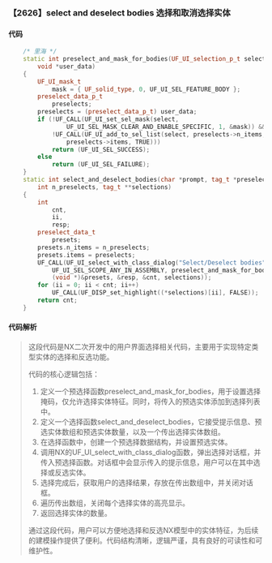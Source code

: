 ### 【2626】select and deselect bodies 选择和取消选择实体

#### 代码

```cpp
    /* 里海 */  
    static int preselect_and_mask_for_bodies(UF_UI_selection_p_t select,  
        void *user_data)  
    {  
        UF_UI_mask_t  
            mask = { UF_solid_type, 0, UF_UI_SEL_FEATURE_BODY };  
        preselect_data_p_t  
            preselects;  
        preselects = (preselect_data_p_t) user_data;  
        if (!UF_CALL(UF_UI_set_sel_mask(select,  
                UF_UI_SEL_MASK_CLEAR_AND_ENABLE_SPECIFIC, 1, &mask)) &&  
            !UF_CALL(UF_UI_add_to_sel_list(select, preselects->n_items,  
                preselects->items, TRUE)))  
            return (UF_UI_SEL_SUCCESS);  
        else  
            return (UF_UI_SEL_FAILURE);  
    }  
    static int select_and_deselect_bodies(char *prompt, tag_t *preselects,  
        int n_preselects, tag_t **selections)  
    {  
        int  
            cnt,  
            ii,  
            resp;  
        preselect_data_t  
            presets;  
        presets.n_items = n_preselects;  
        presets.items = preselects;  
        UF_CALL(UF_UI_select_with_class_dialog("Select/Deselect bodies", prompt,  
            UF_UI_SEL_SCOPE_ANY_IN_ASSEMBLY, preselect_and_mask_for_bodies,  
            (void *)&presets, &resp, &cnt, selections));  
        for (ii = 0; ii < cnt; ii++)  
            UF_CALL(UF_DISP_set_highlight((*selections)[ii], FALSE));  
        return cnt;  
    }

```

#### 代码解析

> 这段代码是NX二次开发中的用户界面选择相关代码，主要用于实现特定类型实体的选择和反选功能。
>
> 代码的核心逻辑包括：
>
> 1. 定义一个预选择函数preselect_and_mask_for_bodies，用于设置选择掩码，仅允许选择实体特征。同时，将传入的预选实体添加到选择列表中。
> 2. 定义一个选择函数select_and_deselect_bodies，它接受提示信息、预选实体数组和预选实体数量，以及一个传出选择实体数组。
> 3. 在选择函数中，创建一个预选择数据结构，并设置预选实体。
> 4. 调用NX的UF_UI_select_with_class_dialog函数，弹出选择对话框，并传入预选择函数。对话框中会显示传入的提示信息，用户可以在其中选择或反选实体。
> 5. 选择完成后，获取用户的选择结果，存放在传出数组中，并关闭对话框。
> 6. 遍历传出数组，关闭每个选择实体的高亮显示。
> 7. 返回选择实体的数量。
>
> 通过这段代码，用户可以方便地选择和反选NX模型中的实体特征，为后续的建模操作提供了便利。代码结构清晰，逻辑严谨，具有良好的可读性和可维护性。
>
